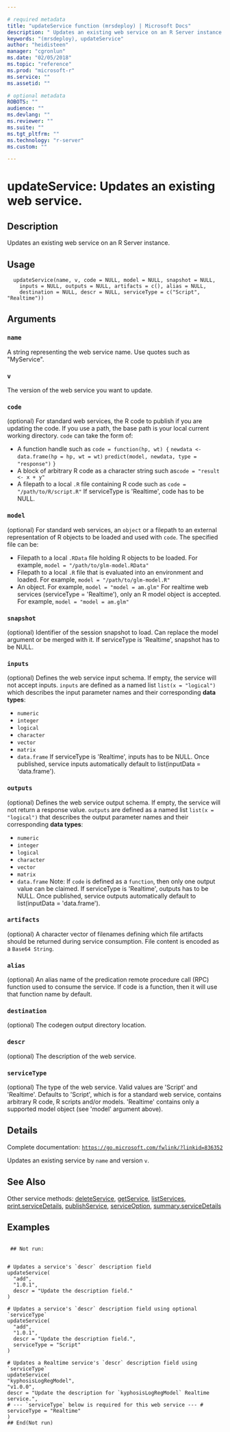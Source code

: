 ```yaml
--- 

# required metadata 
title: "updateService function (mrsdeploy) | Microsoft Docs" 
description: " Updates an existing web service on an R Server instance. " 
keywords: "(mrsdeploy), updateService" 
author: "heidisteen" 
manager: "cgronlun" 
ms.date: "02/05/2018" 
ms.topic: "reference" 
ms.prod: "microsoft-r" 
ms.service: "" 
ms.assetid: "" 

# optional metadata 
ROBOTS: "" 
audience: "" 
ms.devlang: "" 
ms.reviewer: "" 
ms.suite: "" 
ms.tgt_pltfrm: "" 
ms.technology: "r-server" 
ms.custom: "" 

--- 
```





 # updateService: Updates an existing web service. 
 ## Description

Updates an existing web service on an R Server instance.


 ## Usage

```   
  updateService(name, v, code = NULL, model = NULL, snapshot = NULL,
    inputs = NULL, outputs = NULL, artifacts = c(), alias = NULL,
    destination = NULL, descr = NULL, serviceType = c("Script", "Realtime"))

```

 ## Arguments



 ### `name`
 A string representing the web service name. Use quotes such as  "MyService". 



 ### `v`
 The version of the web service you want to update. 



 ### `code`
 (optional) For standard web services, the R code to publish if you are  updating the code.   If you use a path, the base path is your local current working directory. `code` can take the form of:  
*   A function handle such as  `code = function(hp, wt) {` `newdata <- data.frame(hp = hp, wt = wt)` `predict(model, newdata, type = "response")` `}` 
*   A block of arbitrary R code as a character string such as`code = "result <- x + y"` 
*   A filepath to a local `.R` file containing R code such as `code = "/path/to/R/script.R"` 
 If serviceType is 'Realtime', code has to be NULL. 



 ### `model`
 (optional) For standard web services, an `object` or a filepath to an external representation of R objects to be loaded and used  with `code`. The specified file can be: 
*   Filepath to a local `.RData` file holding R objects to be loaded. For example,  `model = "/path/to/glm-model.RData"` 
*   Filepath to a local `.R` file that is evaluated into an environment and loaded. For example,  `model = "/path/to/glm-model.R"` 
*   An object. For example,  `model = "model = am.glm"` 
 For realtime web services (serviceType = 'Realtime'), only an R model  object is accepted. For example, `model = "model = am.glm"` 



 ### `snapshot`
 (optional) Identifier of the session snapshot to load. Can replace the model argument or be merged with it. If serviceType is 'Realtime', snapshot has to be NULL. 



 ### `inputs`
 (optional) Defines the web service input schema. If empty, the service will not accept inputs. `inputs` are defined as a named list  `list(x = "logical")` which describes the input parameter  names and their corresponding **data types**:  
*   `numeric` 
*   `integer` 
*   `logical` 
*   `character` 
*   `vector` 
*   `matrix` 
*   `data.frame` 
 If serviceType is 'Realtime', inputs has to be NULL. Once published,  service inputs automatically default to  list(inputData = 'data.frame'). 



 ### `outputs`
 (optional) Defines the web service output schema. If empty, the service will not return a response value. `outputs` are defined as a  named list `list(x = "logical")` that describes the output parameter  names and their corresponding **data types**:  
*   `numeric` 
*   `integer` 
*   `logical` 
*   `character` 
*   `vector` 
*   `matrix` 
*   `data.frame` 
 Note: If `code` is defined as a `function`, then only one output value can be claimed. If serviceType is 'Realtime', outputs has to be NULL. Once published,  service outputs automatically default to  list(inputData = 'data.frame'). 



 ### `artifacts`
 (optional) A character vector of filenames defining which file artifacts should be returned during service consumption. File content is encoded as a `Base64 String`. 



 ### `alias`
 (optional) An alias name of the predication remote procedure call (RPC) function used to consume the service. If code is a function,  then it will use that function name by default. 



 ### `destination`
 (optional) The codegen output directory location. 



 ### `descr`
 (optional) The description of the web service. 



 ### `serviceType`
 (optional) The type of the web service. Valid values are  'Script' and 'Realtime'. Defaults to 'Script', which is for a standard web  service, contains arbitrary R code, R scripts and/or models. 'Realtime' contains only a supported model object (see 'model' argument above). 



 ## Details

Complete documentation: [`https://go.microsoft.com/fwlink/?linkid=836352`](https://go.microsoft.com/fwlink/?linkid=836352)



Updates an existing service by `name` and version `v`.


 ## See Also

Other service methods: [deleteService](deleteService.md),
[getService](getService.md), [listServices](listServices.md),
[print.serviceDetails](print.serviceDetails.md),
[publishService](publishService.md),
[serviceOption](serviceOption.md),
[summary.serviceDetails](summary.serviceDetails.md)

 ## Examples

 ```

  ## Not run:


# Updates a service's `descr` description field
updateService(
   "add",
   "1.0.1",
   descr = "Update the description field."
)

# Updates a service's `descr` description field using optional `serviceType`
updateService(
   "add",
   "1.0.1",
   descr = "Update the description field.",
   serviceType = "Script"
)

# Updates a Realtime service's `descr` description field using `serviceType`
updateService(
 "kyphosisLogRegModel",
 "v1.0.0",
 descr = "Update the description for `kyphosisLogRegModel` Realtime service.",
 # --- `serviceType` below is required for this web service --- #
 serviceType = "Realtime"
)
 ## End(Not run) 
```


